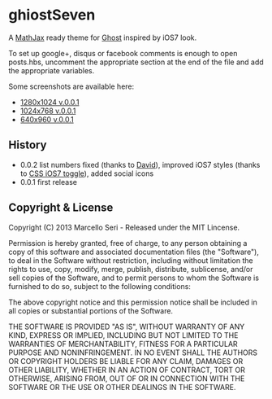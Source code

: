 # ghiostSeven

A [MathJax](http://www.mathjax.org) ready theme for [Ghost](http://github.com/tryghost/ghost/) inspired by iOS7 look.

To set up google+, disqus or facebook comments is enough to open posts.hbs, uncomment the appropriate section at the end of the file and add the appropriate variables.

Some screenshots are available here:

- [1280x1024 v.0.0.1](https://raw.github.com/mseri/ghiosSeven/master/screenshot/12801024.png)
- [1024x768 v.0.0.1](https://raw.github.com/mseri/ghiosSeven/master/screenshot/1024768.png)
- [640x960 v.0.0.1](https://raw.github.com/mseri/ghiosSeven/master/screenshot/640960.png)

## History

- 0.0.2 list numbers fixed (thanks to [David](http://theonlycog.com)), improved iOS7 styles (thanks to [CSS iOS7 toggle](http://freebiesbug.com/code-stuff/ios7-toggles-css/)), added social icons
- 0.0.1 first release

## Copyright & License

Copyright (C) 2013 Marcello Seri - Released under the MIT Lincense.

Permission is hereby granted, free of charge, to any person obtaining a copy of this software and associated documentation files (the "Software"), to deal in the Software without restriction, including without limitation the rights to use, copy, modify, merge, publish, distribute, sublicense, and/or sell copies of the Software, and to permit persons to whom the Software is furnished to do so, subject to the following conditions:

The above copyright notice and this permission notice shall be included in all copies or substantial portions of the Software.

THE SOFTWARE IS PROVIDED "AS IS", WITHOUT WARRANTY OF ANY KIND, EXPRESS OR IMPLIED, INCLUDING BUT NOT LIMITED TO THE WARRANTIES OF MERCHANTABILITY, FITNESS FOR A PARTICULAR PURPOSE AND
NONINFRINGEMENT. IN NO EVENT SHALL THE AUTHORS OR COPYRIGHT HOLDERS BE LIABLE FOR ANY CLAIM, DAMAGES OR OTHER LIABILITY, WHETHER IN AN ACTION OF CONTRACT, TORT OR OTHERWISE, ARISING FROM, OUT OF OR IN CONNECTION WITH THE SOFTWARE OR THE USE OR OTHER DEALINGS IN THE SOFTWARE.
